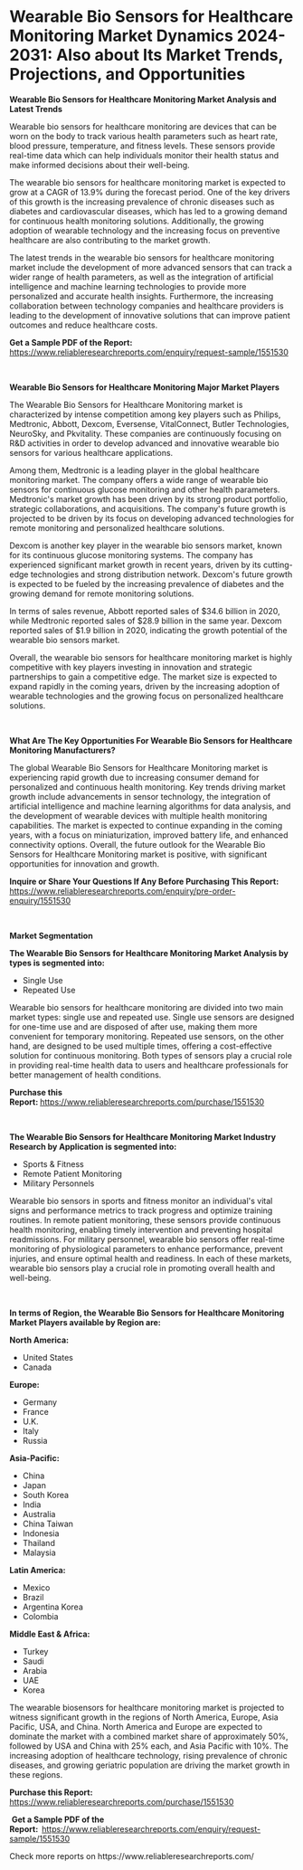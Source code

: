 <p><h1>Wearable Bio Sensors for Healthcare Monitoring Market Dynamics 2024-2031: Also about Its Market Trends, Projections, and Opportunities</h1></p><p><strong>Wearable Bio Sensors for Healthcare Monitoring Market Analysis and Latest Trends</strong></p>
<p><p>Wearable bio sensors for healthcare monitoring are devices that can be worn on the body to track various health parameters such as heart rate, blood pressure, temperature, and fitness levels. These sensors provide real-time data which can help individuals monitor their health status and make informed decisions about their well-being.</p><p>The wearable bio sensors for healthcare monitoring market is expected to grow at a CAGR of 13.9% during the forecast period. One of the key drivers of this growth is the increasing prevalence of chronic diseases such as diabetes and cardiovascular diseases, which has led to a growing demand for continuous health monitoring solutions. Additionally, the growing adoption of wearable technology and the increasing focus on preventive healthcare are also contributing to the market growth.</p><p>The latest trends in the wearable bio sensors for healthcare monitoring market include the development of more advanced sensors that can track a wider range of health parameters, as well as the integration of artificial intelligence and machine learning technologies to provide more personalized and accurate health insights. Furthermore, the increasing collaboration between technology companies and healthcare providers is leading to the development of innovative solutions that can improve patient outcomes and reduce healthcare costs.</p></p>
<p><strong>Get a Sample PDF of the Report:&nbsp;</strong> <a href="https://www.reliableresearchreports.com/enquiry/request-sample/1551530">https://www.reliableresearchreports.com/enquiry/request-sample/1551530</a></p>
<p>&nbsp;</p>
<p><strong>Wearable Bio Sensors for Healthcare Monitoring Major Market Players</strong></p>
<p><p>The Wearable Bio Sensors for Healthcare Monitoring market is characterized by intense competition among key players such as Philips, Medtronic, Abbott, Dexcom, Eversense, VitalConnect, Butler Technologies, NeuroSky, and Pkvitality. These companies are continuously focusing on R&D activities in order to develop advanced and innovative wearable bio sensors for various healthcare applications. </p><p>Among them, Medtronic is a leading player in the global healthcare monitoring market. The company offers a wide range of wearable bio sensors for continuous glucose monitoring and other health parameters. Medtronic's market growth has been driven by its strong product portfolio, strategic collaborations, and acquisitions. The company's future growth is projected to be driven by its focus on developing advanced technologies for remote monitoring and personalized healthcare solutions.</p><p>Dexcom is another key player in the wearable bio sensors market, known for its continuous glucose monitoring systems. The company has experienced significant market growth in recent years, driven by its cutting-edge technologies and strong distribution network. Dexcom's future growth is expected to be fueled by the increasing prevalence of diabetes and the growing demand for remote monitoring solutions.</p><p>In terms of sales revenue, Abbott reported sales of $34.6 billion in 2020, while Medtronic reported sales of $28.9 billion in the same year. Dexcom reported sales of $1.9 billion in 2020, indicating the growth potential of the wearable bio sensors market.</p><p>Overall, the wearable bio sensors for healthcare monitoring market is highly competitive with key players investing in innovation and strategic partnerships to gain a competitive edge. The market size is expected to expand rapidly in the coming years, driven by the increasing adoption of wearable technologies and the growing focus on personalized healthcare solutions.</p></p>
<p>&nbsp;</p>
<p><strong>What Are The Key Opportunities For Wearable Bio Sensors for Healthcare Monitoring Manufacturers?</strong></p>
<p><p>The global Wearable Bio Sensors for Healthcare Monitoring market is experiencing rapid growth due to increasing consumer demand for personalized and continuous health monitoring. Key trends driving market growth include advancements in sensor technology, the integration of artificial intelligence and machine learning algorithms for data analysis, and the development of wearable devices with multiple health monitoring capabilities. The market is expected to continue expanding in the coming years, with a focus on miniaturization, improved battery life, and enhanced connectivity options. Overall, the future outlook for the Wearable Bio Sensors for Healthcare Monitoring market is positive, with significant opportunities for innovation and growth.</p></p>
<p><strong>Inquire or Share Your Questions If Any Before Purchasing This Report:</strong> <a href="https://www.reliableresearchreports.com/enquiry/pre-order-enquiry/1551530">https://www.reliableresearchreports.com/enquiry/pre-order-enquiry/1551530</a></p>
<p>&nbsp;</p>
<p><strong>Market Segmentation</strong></p>
<p><strong>The Wearable Bio Sensors for Healthcare Monitoring Market Analysis by types is segmented into:</strong></p>
<p><ul><li>Single Use</li><li>Repeated Use</li></ul></p>
<p><p>Wearable bio sensors for healthcare monitoring are divided into two main market types: single use and repeated use. Single use sensors are designed for one-time use and are disposed of after use, making them more convenient for temporary monitoring. Repeated use sensors, on the other hand, are designed to be used multiple times, offering a cost-effective solution for continuous monitoring. Both types of sensors play a crucial role in providing real-time health data to users and healthcare professionals for better management of health conditions.</p></p>
<p><strong>Purchase this Report:&nbsp;</strong><a href="https://www.reliableresearchreports.com/purchase/1551530">https://www.reliableresearchreports.com/purchase/1551530</a></p>
<p>&nbsp;</p>
<p><strong>The Wearable Bio Sensors for Healthcare Monitoring Market Industry Research by Application is segmented into:</strong></p>
<p><ul><li>Sports & Fitness</li><li>Remote Patient Monitoring</li><li>Military Personnels</li></ul></p>
<p><p>Wearable bio sensors in sports and fitness monitor an individual's vital signs and performance metrics to track progress and optimize training routines. In remote patient monitoring, these sensors provide continuous health monitoring, enabling timely intervention and preventing hospital readmissions. For military personnel, wearable bio sensors offer real-time monitoring of physiological parameters to enhance performance, prevent injuries, and ensure optimal health and readiness. In each of these markets, wearable bio sensors play a crucial role in promoting overall health and well-being.</p></p>
<p>&nbsp;</p>
<p><strong>In terms of Region, the Wearable Bio Sensors for Healthcare Monitoring Market Players available by Region are:</strong></p>
<p>
    <p> <strong> North America: </strong>
        <ul>
            <li>United States</li>
            <li>Canada</li>
        </ul>
        </p> 
    <p> <strong> Europe: </strong>
        <ul>
            <li>Germany</li>
            <li>France</li>
            <li>U.K.</li>
            <li>Italy</li>
            <li>Russia</li>
        </ul>
        </p> 
    <p> <strong> Asia-Pacific: </strong>
        <ul>
            <li>China</li>
            <li>Japan</li>
            <li>South Korea</li>
            <li>India</li>
            <li>Australia</li>
            <li>China Taiwan</li>
            <li>Indonesia</li>
            <li>Thailand</li>
            <li>Malaysia</li>
        </ul>
        </p> 
    <p> <strong> Latin America: </strong>
        <ul>
            <li>Mexico</li>
            <li>Brazil</li>
            <li>Argentina Korea</li>
            <li>Colombia</li>
        </ul>
        </p> 
    <p> <strong> Middle East & Africa: </strong>
        <ul>
            <li>Turkey</li>
            <li>Saudi</li>
            <li>Arabia</li>
            <li>UAE</li>
            <li>Korea</li>
        </ul>
    </p>
    </p>
<p><p>The wearable biosensors for healthcare monitoring market is projected to witness significant growth in the regions of North America, Europe, Asia Pacific, USA, and China. North America and Europe are expected to dominate the market with a combined market share of approximately 50%, followed by USA and China with 25% each, and Asia Pacific with 10%. The increasing adoption of healthcare technology, rising prevalence of chronic diseases, and growing geriatric population are driving the market growth in these regions.</p></p>
<p><strong>Purchase this Report: </strong><a href="https://www.reliableresearchreports.com/purchase/1551530">https://www.reliableresearchreports.com/purchase/1551530</a></p>
<p>&nbsp;<strong>Get a Sample PDF of the Report:&nbsp;&nbsp;</strong><a href="https://www.reliableresearchreports.com/enquiry/request-sample/1551530">https://www.reliableresearchreports.com/enquiry/request-sample/1551530</a></p>
<p><strong></strong></p>
<p>Check more reports on https://www.reliableresearchreports.com/</p>
